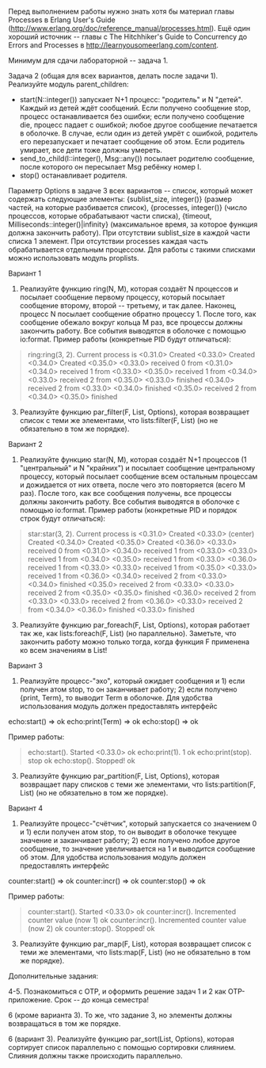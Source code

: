 Перед выполнением работы нужно знать хотя бы материал главы Processes в Erlang User's Guide (http://www.erlang.org/doc/reference_manual/processes.html). Ещё один хороший источник -- главы с The Hitchhiker's Guide to Concurrency до Errors and Processes в http://learnyousomeerlang.com/content.

Минимум для сдачи лабораторной -- задача 1.

Задача 2 (общая для всех вариантов, делать после задачи 1). Реализуйте модуль parent_children: 
* start(N::integer()) запускает N+1 процесс: "родитель" и N "детей". Каждый из детей ждёт сообщений. Если получено сообщение stop, процесс останавливается без ошибки; если получено сообщение die, процесс падает с ошибкой; любое другое сообщение печатается в оболочке. В случае, если один из детей умрёт с ошибкой, родитель его перезапускает и печатает сообщение об этом. Если родитель умирает, все дети тоже должны умереть.
* send_to_child(I::integer(), Msg::any()) посылает родителю сообщение, после которого он пересылает Msg ребёнку номер I.
* stop() останавливает родителя.

Параметр Options в задаче 3 всех вариантов -- список, который может содержать следующие элементы: {sublist_size, integer()} (размер частей, на которые разбивается список), {processes, integer()} (число процессов, которые обрабатывают части списка), {timeout, Milliseconds::integer()|infinity} (максимальное время, за которое функция должна закончить работу). При отсутствии sublist_size в каждой части списка 1 элемент. При отсутствии processes каждая часть обрабатывается отдельным процессом. Для работы с такими списками можно использовать модуль proplists.


Вариант 1

1. Реализуйте функцию ring(N, M), которая создаёт N процессов и посылает сообщение первому процессу, который посылает сообщение второму, второй -- третьему, и так далее. Наконец, процесс N посылает сообщение обратно процессу 1. После того, как сообщение обежало вокруг кольца M раз, все процессы должны закончить работу. Все события выводятся в оболочке с помощью io:format. Пример работы (конкретные PID будут отличаться):

> ring:ring(3, 2).
Current process is <0.31.0>
Created <0.33.0>
Created <0.34.0>
Created <0.35.0>
<0.33.0> received 0 from <0.31.0> 
<0.34.0> received 1 from <0.33.0>
<0.35.0> received 1 from <0.34.0>
<0.33.0> received 2 from <0.35.0>
<0.33.0> finished
<0.34.0> received 2 from <0.33.0>
<0.34.0> finished
<0.35.0> received 2 from <0.34.0>
<0.35.0> finished

3. Реализуйте функцию par_filter(F, List, Options), которая возвращает список с теми же элементами, что lists:filter(F, List) (но не обязательно в том же порядке).


Вариант 2

1. Реализуйте функцию star(N, M), которая создаёт N+1 процессов (1 "центральный" и N "крайних") и посылает сообщение центральному процессу, который посылает сообщение всем остальным процессам и дожидается от них ответа, после чего это повторяется (всего M раз). После того, как все сообщения получены, все процессы должны закончить работу. Все события выводятся в оболочке с помощью io:format. Пример работы (конкретные PID и порядок строк будут отличаться):

> star:star(3, 2).
Current process is <0.31.0>
Created <0.33.0> (center)
Created <0.34.0>
Created <0.35.0>
Created <0.36.0>
<0.33.0> received 0 from <0.31.0> 
<0.34.0> received 1 from <0.33.0>
<0.33.0> received 1 from <0.34.0>
<0.35.0> received 1 from <0.33.0>
<0.36.0> received 1 from <0.33.0>
<0.33.0> received 1 from <0.35.0>
<0.33.0> received 1 from <0.36.0>
<0.34.0> received 2 from <0.33.0>
<0.34.0> finished
<0.35.0> received 2 from <0.33.0>
<0.33.0> received 2 from <0.35.0>
<0.35.0> finished
<0.36.0> received 2 from <0.33.0>
<0.33.0> received 2 from <0.36.0>
<0.33.0> received 2 from <0.34.0>
<0.36.0> finished
<0.33.0> finished

3. Реализуйте функцию par_foreach(F, List, Options), которая работает так же, как lists:foreach(F, List)  (но параллельно). Заметьте, что закончить работу можно только тогда, когда функция F применена ко всем значениям в List!


Вариант 3

1. Реализуйте процесс-"эхо", который ожидает сообщения и 1) если получен атом stop, то он заканчивает работу; 2) если получено {print, Term}, то выводит Term в оболочке.
Для удобства использования модуль должен предоставлять интерфейс

echo:start() => ok
echo:print(Term) => ok
echo:stop() => ok

Пример работы:

> echo:start().
Started <0.33.0>
ok
> echo:print(1).
1
ok
> echo:print(stop).
stop
ok
> echo:stop().
Stopped!
ok

3. Реализуйте функцию par_partition(F, List, Options), которая возвращает пару списков с теми же элементами, что lists:partition(F, List) (но не обязательно в том же порядке).


Вариант 4

1. Реализуйте процесс-"счётчик", который запускается со значением 0 и 1) если получен атом stop, то он выводит в оболочке текущее значение и заканчивает работу; 2) если получено любое другое сообщение, то значение увеличивается на 1 и выводится сообщение об этом. Для удобства использования модуль должен предоставлять интерфейс

counter:start() => ok
counter:incr() => ok
counter:stop() => ok

Пример работы:

> counter:start().
Started <0.33.0>
ok
> counter:incr().
Incremented counter value (now 1)
ok
> counter:incr().
Incremented counter value (now 2)
ok
> counter:stop().
Stopped!
ok

3. Реализуйте функцию par_map(F, List), которая возвращает список с теми же элементами, что lists:map(F, List) (но не обязательно в том же порядке).


Дополнительные задания:

4-5. Познакомиться с OTP, и оформить решение задач 1 и 2 как OTP-приложение. Срок -- до конца семестра!

6 (кроме варианта 3). То же, что задание 3, но элементы должны возвращаться в том же порядке. 

6 (вариант 3). Реализуйте функцию par_sort(List, Options), которая сортирует список параллельно с помощью сортировки слиянием. Слияния должны также происходить параллельно.